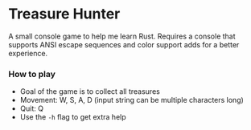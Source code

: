 # Treasure Hunter

A small console game to help me learn Rust.
Requires a console that supports ANSI escape sequences 
and color support adds for a better experience.

### How to play
* Goal of the game is to collect all treasures
* Movement: W, S, A, D (input string can be multiple characters long)
* Quit: Q
* Use the `-h` flag to get extra help

